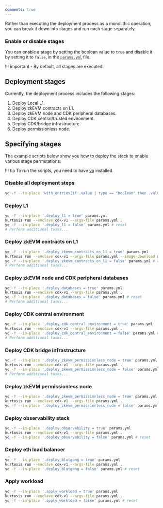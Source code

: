 ```yaml
---
comments: true
---
```


Rather than executing the deployment process as a monolithic operation, you can break it down into stages and run each stage separately.

### Enable or disable stages

You can enable a stage by setting the boolean value to `true` and disable it by setting it to `false`, in the [`params.yml`](https://github.com/0xPolygon/kurtosis-cdk/blob/main/params.yml) file.

!!! important
    - By default, all stages are executed.

## Deployment stages

Currently, the deployment process includes the following stages:

  1. Deploy Local L1.
  2. Deploy zkEVM contracts on L1.
  3. Deploy zkEVM node and CDK peripheral databases.
  4. Deploy CDK central/trusted environment.
  5. Deploy CDK/bridge infrastructure.
  6. Deploy permissionless node.

## Specifying stages

The example scripts below show you how to deploy the stack to enable various stage permutations.

!!! tip
    To run the scripts, you need to have [yq](https://pypi.org/project/yq/) installed.

### Disable all deployment steps

```bash
yq -Y --in-place 'with_entries(if .value | type == "boolean" then .value = false else . end)' params.yml
```

### Deploy L1

```bash
yq -Y --in-place '.deploy_l1 = true' params.yml
kurtosis run --enclave cdk-v1 --args-file params.yml .
yq -Y --in-place '.deploy_l1 = false' params.yml # reset
# Perform additional tasks...
```

### Deploy zkEVM contracts on L1

```bash
yq -Y --in-place '.deploy_zkevm_contracts_on_l1 = true' params.yml
kurtosis run --enclave cdk-v1 --args-file params.yml --image-download always .
yq -Y --in-place '.deploy_zkevm_contracts_on_l1 = false' params.yml # reset
# Perform additional tasks...
```

### Deploy zkEVM node and CDK peripheral databases

```bash
yq -Y --in-place '.deploy_databases = true' params.yml
kurtosis run --enclave cdk-v1 --args-file params.yml .
yq -Y --in-place '.deploy_databases = false' params.yml # reset
# Perform additional tasks...
```

### Deploy CDK central environment

```bash
yq -Y --in-place '.deploy_cdk_central_environment = true' params.yml
kurtosis run --enclave cdk-v1 --args-file params.yml .
yq -Y --in-place '.deploy_cdk_central_environment = false' params.yml # reset
# Perform additional tasks...
```

### Deploy CDK bridge infrastructure

```bash
yq -Y --in-place '.deploy_zkevm_permissionless_node = true' params.yml
kurtosis run --enclave cdk-v1 --args-file params.yml .
yq -Y --in-place '.deploy_zkevm_permissionless_node = false' params.yml # reset
# Perform additional tasks...
```

### Deploy zkEVM permissionless node

```bash
yq -Y --in-place '.deploy_zkevm_permissionless_node = true' params.yml
kurtosis run --enclave cdk-v1 --args-file params.yml .
yq -Y --in-place '.deploy_zkevm_permissionless_node = false' params.yml # reset
```

### Deploy observability stack

```bash
yq -Y --in-place '.deploy_observability = true' params.yml
kurtosis run --enclave cdk-v1 --args-file params.yml .
yq -Y --in-place '.deploy_observability = false' params.yml # reset
```

### Deploy eth load balancer

```bash
yq -Y --in-place '.deploy_blutgang = true' params.yml
kurtosis run --enclave cdk-v1 --args-file params.yml .
yq -Y --in-place '.deploy_blutgang = false' params.yml # reset
```

### Apply workload

```bash
yq -Y --in-place '.apply_workload = true' params.yml
kurtosis run --enclave cdk-v1 --args-file params.yml .
yq -Y --in-place '.apply_workload = false' params.yml # reset
```
